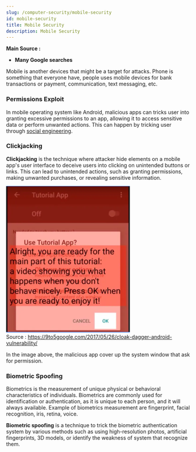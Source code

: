 ```yaml
---
slug: /computer-security/mobile-security
id: mobile-security
title: Mobile Security
description: Mobile Security
---
```


**Main Source :**

- **Many Google searches**

Mobile is another devices that might be a target for attacks. Phone is something that everyone have, people uses mobile devices for bank transactions or payment, communication, text messaging, etc.

### Permissions Exploit

In mobile operating system like Android, malicious apps can tricks user into granting excessive permissions to an app, allowing it to access sensitive data or perform unwanted actions. This can happen by tricking user through [social engineering](/computer-security/other-attack-and-exploit#social-engineering).

### Clickjacking

**Clickjacking** is the technique where attacker hide elements on a mobile app's user interface to deceive users into clicking on unintended buttons or links. This can lead to unintended actions, such as granting permissions, making unwanted purchases, or revealing sensitive information.

![Clickjacking](./clickjacking.png)  
Source : https://9to5google.com/2017/05/26/cloak-dagger-android-vulnerability/

In the image above, the malicious app cover up the system window that ask for permission.

### Biometric Spoofing

Biometrics is the measurement of unique physical or behavioral characteristics of individuals. Biometrics are commonly used for identification or authentication, as it is unique to each person, and it will always available. Example of biometrics measurement are fingerprint, facial recognition, iris, retina, voice.

**Biometric spoofing** is a technique to trick the biometric authentication system by various methods such as using high-resolution photos, artificial fingerprints, 3D models, or identify the weakness of system that recognize them.
